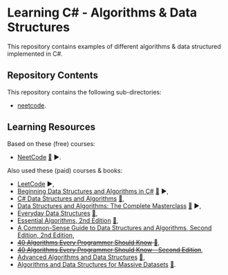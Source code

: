 # Learning C# - Algorithms & Data Structures

This repository contains examples of different algorithms & data structured implemented in C#. 

## Repository Contents

This repository contains the following sub-directories:

- [neetcode](https://github.com/sswietoniowski/learning-csharp-algorithms-and-data-structures/tree/master/neetcode).

## Learning Resources

Based on these (free) courses:

- [NeetCode](https://neetcode.io/) [:file_folder:](https://github.com/neetcode-gh/leetcode) :arrow_forward:.

Also used these (paid) courses & books:

- [LeetCode](https://leetcode.com/) :arrow_forward:,
- [Beginning Data Structures and Algorithms in C#](https://learning.oreilly.com/videos/beginning-data-structures/9781789610352/) [:file_folder:](https://github.com/PacktPublishing/Beginning-Data-Structures-and-Algorithms-in-C-Sharp) :arrow_forward:,
- [C# Data Structures and Algorithms](https://learning.oreilly.com/library/view/c-data-structures/9781788833738/) [:file_folder:](https://github.com/PacktPublishing/C-Sharp-Data-Structures-and-Algorithms),
- [Data Structures and Algorithms: The Complete Masterclass](https://learning.oreilly.com/videos/data-structures-and/9781801078504/) [:file_folder:](https://github.com/PacktPublishing/Data-Structures-and-Algorithms-The-Complete-Masterclass) :arrow_forward:,
- [Everyday Data Structures](https://learning.oreilly.com/library/view/everyday-data-structures/9781787121041/) [:file_folder:](https://github.com/packtpublishing/everyday-data-structures),
- [Essential Algorithms, 2nd Edition](https://learning.oreilly.com/library/view/essential-algorithms-2nd/9781119575993/) [:file_folder:](https://www.wiley.com/en-ie/Essential+Algorithms:+A+Practical+Approach+to+Computer+Algorithms+Using+Python+and+C%23,+2nd+Edition-p-9781119575993#downloads-section),
- [A Common-Sense Guide to Data Structures and Algorithms, Second Edition, 2nd Edition](https://learning.oreilly.com/library/view/a-common-sense-guide/9781680508048/),
- ~~[40 Algorithms Every Programmer Should Know](https://learning.oreilly.com/library/view/40-algorithms-every/9781789801217/) [:file_folder:](https://github.com/packtpublishing/40-algorithms-every-programmer-should-know)~~,
- ~~[40 Algorithms Every Programmer Should Know - Second Edition](https://learning.oreilly.com/library/view/40-algorithms-every/9781803247762/)~~,
- [Advanced Algorithms and Data Structures](https://learning.oreilly.com/library/view/advanced-algorithms-and/9781617295485/) [:file_folder:](https://www.manning.com/downloads/2097),
- [Algorithms and Data Structures for Massive Datasets](https://learning.oreilly.com/library/view/algorithms-and-data/9781617298035/) [:file_folder:](https://www.manning.com/downloads/2489).
